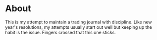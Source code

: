 # About

This is my attempt to maintain a trading journal with discipline. Like new year's resolutions, my attempts usually start out well but keeping up the habit is the issue.
Fingers crossed that this one sticks.
